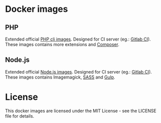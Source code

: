# Docker images

## PHP

Extended official [PHP cli images](https://hub.docker.com/_/php/). Designed for CI server (eg.: [Gitlab CI](http://doc.gitlab.com/ce/ci/languages/php.html)). These images contains more extensions and [Composer](https://getcomposer.org).

## Node.js

Extended official [Node.js images](https://hub.docker.com/_/node/). Designed for CI server (eg.: [Gitlab CI](http://doc.gitlab.com/ce/ci/languages/php.html)). These images contains Imagemagick, [SASS](http://sass-lang.com/) and [Gulp](http://gulpjs.com/).

# License

This docker images are licensed under the MIT License - see the LICENSE file for details.
